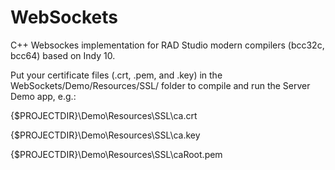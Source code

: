 # WebSockets

C++ Websockes implementation for RAD Studio modern compilers (bcc32c, bcc64) based on Indy 10.

Put your certificate files (.crt, .pem, and .key) in the WebSockets/Demo/Resources/SSL/ folder to compile and run the Server Demo app, e.g.:

{$PROJECTDIR}\Demo\Resources\SSL\ca.crt

{$PROJECTDIR}\Demo\Resources\SSL\ca.key

{$PROJECTDIR}\Demo\Resources\SSL\caRoot.pem


